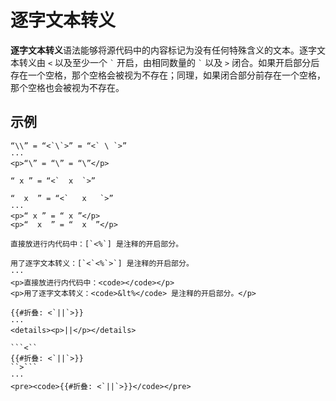 # 逐字文本转义

**逐字文本转义**语法能够将源代码中的内容标记为没有任何特殊含义的文本。逐<wbr />
字文本转义由 `<` 以及至少一个 `` ` `` 开启，由相同数量的 `` ` `` 以及 <wbr />
`>` 闭合。如果开启部分后存在一个空格，那个空格会被视为不存在；同理，如果<wbr />
闭合部分前存在一个空格，那个空格也会被视为不存在。

## 示例

```example
“\\” = “<`\`>” = “<` \ `>”
···
<p>“\” = “\” = “\”</p>
```

```example
“ x ” = “<`  x  `>”

“  x  ” = “<`   x   `>”
···
<p>“ x ” = “ x ”</p>
<p>“  x  ” = “  x  ”</p>
```

```example
直接放进行内代码中：[`<%`] 是注释的开启部分。

用了逐字文本转义：[`<`<%`>`] 是注释的开启部分。
···
<p>直接放进行内代码中：<code></code></p>
<p>用了逐字文本转义：<code>&lt%</code> 是注释的开启部分。</p>
```

```example
{{#折叠: <`||`>}}
···
<details><p>||</p></details>
```

````example
```<``
{{#折叠: <`||`>}}
``>```
···
<pre><code>{{#折叠: <`||`>}}</code></pre>
````
